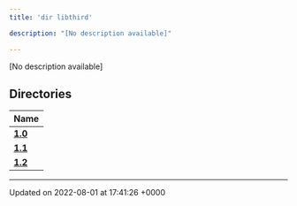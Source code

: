 ```yaml
---
title: 'dir libthird'

description: "[No description available]"

---
```







[No description available]

## Directories

| Name           |
| -------------- |
| **[1.0](/documentation/code/darkbit_development/files/dir_8f73f5946d66c349bdd8f7018e5320bf/#dir-1.0)**  |
| **[1.1](/documentation/code/darkbit_development/files/dir_a845c478c438a6141c8d029c79108bfd/#dir-1.1)**  |
| **[1.2](/documentation/code/darkbit_development/files/dir_7f992b9dc14fc5ffaba8620ee097a6ff/#dir-1.2)**  |






-------------------------------

Updated on 2022-08-01 at 17:41:26 +0000
